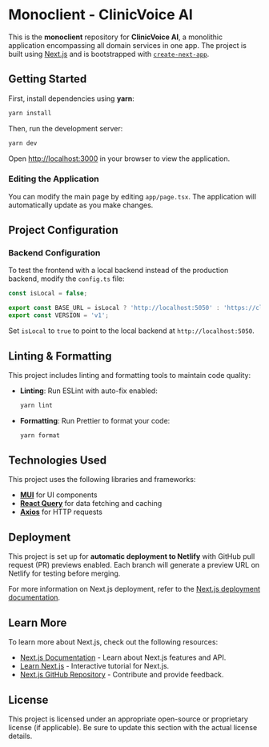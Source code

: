 # Monoclient - ClinicVoice AI

This is the **monoclient** repository for **ClinicVoice AI**, a monolithic application encompassing all domain services in one app. The project is built using [Next.js](https://nextjs.org/) and is bootstrapped with [`create-next-app`](https://github.com/vercel/next.js/tree/canary/packages/create-next-app).

## Getting Started

First, install dependencies using **yarn**:

```bash
yarn install
```

Then, run the development server:

```bash
yarn dev
```

Open [http://localhost:3000](http://localhost:3000) in your browser to view the application.

### Editing the Application

You can modify the main page by editing `app/page.tsx`. The application will automatically update as you make changes.

## Project Configuration

### Backend Configuration

To test the frontend with a local backend instead of the production backend, modify the `config.ts` file:

```typescript
const isLocal = false;

export const BASE_URL = isLocal ? 'http://localhost:5050' : 'https://clinicvoice.kevinle623.online';
export const VERSION = 'v1';
```

Set `isLocal` to `true` to point to the local backend at `http://localhost:5050`.

## Linting & Formatting

This project includes linting and formatting tools to maintain code quality:

- **Linting**: Run ESLint with auto-fix enabled:
    ```bash
    yarn lint
    ```
- **Formatting**: Run Prettier to format your code:
    ```bash
    yarn format
    ```

## Technologies Used

This project uses the following libraries and frameworks:

- **[MUI](https://mui.com/)** for UI components
- **[React Query](https://tanstack.com/query/latest)** for data fetching and caching
- **[Axios](https://axios-http.com/)** for HTTP requests

## Deployment

This project is set up for **automatic deployment to Netlify** with GitHub pull request (PR) previews enabled. Each branch will generate a preview URL on Netlify for testing before merging.

For more information on Next.js deployment, refer to the [Next.js deployment documentation](https://nextjs.org/docs/deployment).

## Learn More

To learn more about Next.js, check out the following resources:

- [Next.js Documentation](https://nextjs.org/docs) - Learn about Next.js features and API.
- [Learn Next.js](https://nextjs.org/learn) - Interactive tutorial for Next.js.
- [Next.js GitHub Repository](https://github.com/vercel/next.js) - Contribute and provide feedback.

## License

This project is licensed under an appropriate open-source or proprietary license (if applicable). Be sure to update this section with the actual license details.

